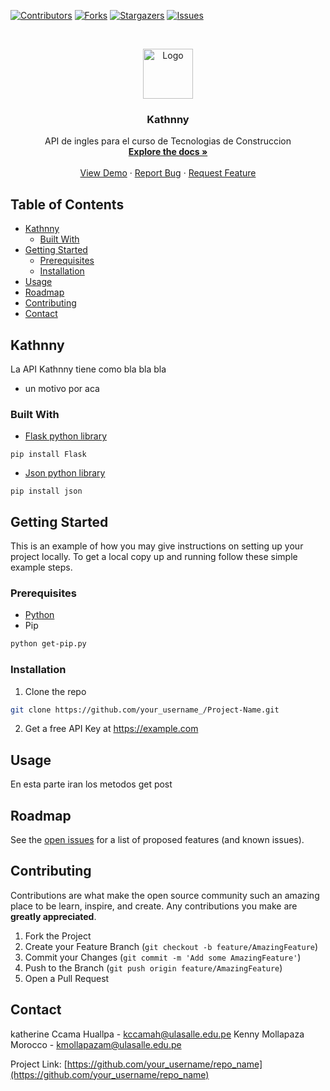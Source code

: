 <!--
*** Thanks for checking out this README Template. If you have a suggestion that would
*** make this better, please fork the repo and create a pull request or simply open
*** an issue with the tag "enhancement".
*** Thanks again! Now go create something AMAZING! :D
-->





<!-- PROJECT SHIELDS -->
<!--
*** I'm using markdown "reference style" links for readability.
*** Reference links are enclosed in brackets [ ] instead of parentheses ( ).
*** See the bottom of this document for the declaration of the reference variables
*** for contributors-url, forks-url, etc. This is an optional, concise syntax you may use.
*** https://www.markdownguide.org/basic-syntax/#reference-style-links
-->
[![Contributors][contributors-shield]][contributors-url]
[![Forks][forks-shield]][forks-url]
[![Stargazers][stars-shield]][stars-url]
[![Issues][issues-shield]][issues-url]



<!-- PROJECT LOGO -->
<br />
<p align="center">
  <a href="https://github.com/kenny181920/TecnologiasConstruccion/tree/master/Proyecto%20Kathnny">
    <img src="images/logo.png" alt="Logo" width="80" height="80">
  </a>

  <h3 align="center">Kathnny</h3>

  <p align="center">
    API de ingles para el curso de Tecnologias de Construccion
    <br />
    <a href="https://github.com/kenny181920/TecnologiasConstruccion/tree/master/Proyecto%20Kathnny"><strong>Explore the docs »</strong></a>
    <br />
    <br />
    <a href="https://github.com/kenny181920/TecnologiasConstruccion/tree/master/Proyecto%20Kathnny">View Demo</a>
    ·
    <a href="https://github.com/kenny181920/TecnologiasConstruccion/tree/master/Proyecto%20Kathnny/issues">Report Bug</a>
    ·
    <a href="https://github.com/kenny181920/TecnologiasConstruccion/tree/master/Proyecto%20Kathnny/issues">Request Feature</a>
  </p>
</p>



<!-- TABLE OF CONTENTS -->
## Table of Contents

* [Kathnny](#about-the-project)
  * [Built With](#built-with)
* [Getting Started](#getting-started)
  * [Prerequisites](#prerequisites)
  * [Installation](#installation)
* [Usage](#usage)
* [Roadmap](#roadmap)
* [Contributing](#contributing)
* [Contact](#contact)



<!-- ABOUT THE PROJECT -->
## Kathnny

<!--[![Product Name Screen Shot][product-screenshot]](https://example.com)-->

La API Kathnny tiene como bla bla bla
* un motivo por aca

### Built With
* [Flask python library](https://pypi.org/project/Flask/)
```
pip install Flask
```
* [Json python library](https://pypi.org/project/json5/)
```
pip install json
```


<!-- GETTING STARTED -->
## Getting Started

This is an example of how you may give instructions on setting up your project locally.
To get a local copy up and running follow these simple example steps.

### Prerequisites

* [Python](https://www.python.org/)
* Pip
```sh
python get-pip.py
```

### Installation

1. Clone the repo
```sh
git clone https://github.com/your_username_/Project-Name.git
```
2. Get a free API Key at https://example.com

<!-- USAGE EXAMPLES -->
## Usage

En esta parte iran los metodos get post



<!-- ROADMAP -->
## Roadmap

See the [open issues](https://github.com/othneildrew/Best-README-Template/issues) for a list of proposed features (and known issues).



<!-- CONTRIBUTING -->
## Contributing

Contributions are what make the open source community such an amazing place to be learn, inspire, and create. Any contributions you make are **greatly appreciated**.

1. Fork the Project
2. Create your Feature Branch (`git checkout -b feature/AmazingFeature`)
3. Commit your Changes (`git commit -m 'Add some AmazingFeature'`)
4. Push to the Branch (`git push origin feature/AmazingFeature`)
5. Open a Pull Request



<!-- CONTACT -->
## Contact

katherine Ccama Huallpa - kccamah@ulasalle.edu.pe
Kenny Mollapaza Morocco - kmollapazam@ulasalle.edu.pe

Project Link: [https://github.com/your_username/repo_name](https://github.com/your_username/repo_name)



<!-- MARKDOWN LINKS & IMAGES -->
<!-- https://www.markdownguide.org/basic-syntax/#reference-style-links -->
[contributors-shield]: https://img.shields.io/github/contributors/othneildrew/Best-README-Template.svg?style=flat-square
[contributors-url]: https://github.com/othneildrew/Best-README-Template/graphs/contributors
[forks-shield]: https://img.shields.io/github/forks/othneildrew/Best-README-Template.svg?style=flat-square
[forks-url]: https://github.com/othneildrew/Best-README-Template/network/members
[stars-shield]: https://img.shields.io/github/stars/othneildrew/Best-README-Template.svg?style=flat-square
[stars-url]: https://github.com/othneildrew/Best-README-Template/stargazers
[issues-shield]: https://img.shields.io/github/issues/othneildrew/Best-README-Template.svg?style=flat-square
[issues-url]: https://github.com/othneildrew/Best-README-Template/issues
[license-shield]: https://img.shields.io/github/license/othneildrew/Best-README-Template.svg?style=flat-square
[license-url]: https://github.com/othneildrew/Best-README-Template/blob/master/LICENSE.txt
[linkedin-shield]: https://img.shields.io/badge/-LinkedIn-black.svg?style=flat-square&logo=linkedin&colorB=555
[linkedin-url]: https://linkedin.com/in/othneildrew
[product-screenshot]: images/screenshot.png